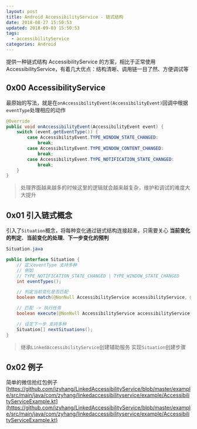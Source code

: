 ```yaml
---
layout: post
title: Android AccessibilityService - 链式结构
date: 2018-08-27 15:50:53
updated: 2018-09-03 15:50:53
tags:
  - accessibilityService
categories: Android
---
```


提供一种链式结构 AccessibilityService 的方案，相比于正常使用 AccessibilityService，有着几大优点：结构清晰、调用链一目了然、方便调试等

<!-- More -->

## 0x00 AccessibilityService

最原始的写法，就是在`onAccessibilityEvent(AccessibilityEvent)`回调中根据`eventType`处理相应的动作

```java
@Override
public void onAccessibilityEvent(AccessibilityEvent event) {
    switch (event.getEventType()) {
        case AccessibilityEvent.TYPE_WINDOW_STATE_CHANGED:
            break;
        case AccessibilityEvent.TYPE_WINDOW_CONTENT_CHANGED:
            break;
        case AccessibilityEvent.TYPE_NOTIFICATION_STATE_CHANGED:
            break;
    }
}
```

> 处理界面越来越多的时候这里的逻辑就会越来越复杂，维护和调试的难度大大提升

## 0x01 引入链式概念

引入了`Situation`概念，将每种变化通过链式结构连接起来，只需要关心 **当前变化的判定**、**当前变化的处理**、**下一步变化的预判**

```java
Situation.java

public interface Situation {
    // 定义eventType 支持多种
    // 例如
    // TYPE_NOTIFICATION_STATE_CHANGED | TYPE_WINDOW_STATE_CHANGED
    int eventTypes();

    // 判定当前变化是否匹配
    boolean match(@NonNull AccessibilityService accessibilityService, @NonNull AccessibilityEvent accessibilityEvent);

    // 匹配 -> 执行任务
    boolean execute(@NonNull AccessibilityService accessibilityService, @NonNull AccessibilityEvent accessibilityEvent);

    // 设定下一步 支持多种
    Situation[] nextSituations();
}
```

> 继承`LinkedAccessibilityService`创建辅助服务
> 实现`Situation`创建步骤

## 0x02 例子

简单的微信抢红包例子
[https://github.com/izyhang/LinkedAccessibilityService/blob/master/example/src/main/java/com/zyhang/linkedaccessibilityservice/example/AccessibilityServiceExample.kt](https://github.com/izyhang/LinkedAccessibilityService/blob/master/example/src/main/java/com/zyhang/linkedaccessibilityservice/example/AccessibilityServiceExample.kt)
